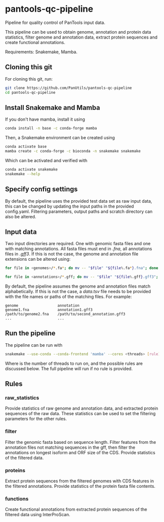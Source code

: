 # pantools-qc-pipeline
Pipeline for quality control of PanTools input data.

This pipeline can be used to obtain genome, annotation and protein data statistics,
filter genome and annotation data, extract protein sequences and create functional annotations.

Requirements: Snakemake, Mamba.

## Cloning this git
For cloning this git, run:
```bash
git clone https://github.com/PanUtils/pantools-qc-pipeline
cd pantools-qc-pipeline
```

## Install Snakemake and Mamba
If you don't have mamba, install it using
```bash
conda install -n base -c conda-forge mamba
```

Then, a Snakemake environment can be created using
```bash
conda activate base
mamba create -c conda-forge -c bioconda -n snakemake snakemake
```

Which can be activated and verified with
```bash
conda activate snakemake
snakemake --help
```

## Specify config settings
By default, the pipeline uses the provided test data set as raw input data, 
this can be changed by updating the input paths in the provided config.yaml.
Filtering parameters, output paths and scratch directory can also be altered.

## Input data
Two input directories are required. One with genomic fasta files and one with matching annotations.
All fasta files must end in *.fna*, all annotations files in *.gff3*. 
If this is not the case, the genome and annotation file extensions can be altered using:

```bash
for file in <genomes>/*.fa*; do mv -- "$file" "${file%.fa*}.fna"; done
```

```bash
for file in <annotations>/*.gff; do mv -- "$file" "${file%.gff}.gff3"; done
```

By default, the pipeline assumes the genome and annotation files match alphabetically. 
If this is not the case, a *data.tsv* file needs to be provided with the file names or paths of the matching files.
For example:
```tsv
genome                  annotation
genome1.fna             annotation1.gff3
/path/to/genome2.fna    /path/to/second_annotation.gff3
...                     ...
```

## Run the pipeline
The pipeline can be run with

```bash
snakemake --use-conda --conda-frontend 'mamba' --cores <threads> [rule]
```

Where <threads> is the number of threads to run on, and the possible rules are discussed below.
The full pipeline will run if no rule is provided.

## Rules
### raw_statistics
Provide statistics of raw genome and annotation data, and extracted protein sequences of the raw data.
These statistics can be used to set the filtering parameters for the other rules.

### filter
Filter the genomic fasta based on sequence length. Filter features from the annotation files not matching 
sequences in the gff, then filter the annotations on longest isoform and ORF size of the CDS. 
Provide statistics of the filtered data.

### proteins
Extract protein sequences from the filtered genomes with CDS features in the filtered annotations.
Provide statistics of the protein fasta file contents.

### functions
Create functional annotations from extracted protein sequences of the filtered data using InterProScan.